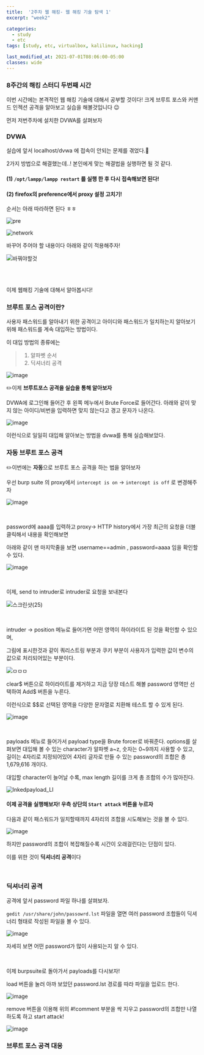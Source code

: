 ```yaml
---
title:  '2주차 웹 해킹- 웹 해킹 기술 탐색 1'
excerpt: "week2"

categories:
  - study
  - etc
tags: [study, etc, virtualbox, kalilinux, hacking]

last_modified_at: 2021-07-01T08:06:00-05:00
classes: wide
---
```


### 8주간의 해킹 스터디 두번째 시간

이번 시간에는 본격적인 웹 해킹 기술에 대해서 공부할 것이다! 크게 브루트 포스와 커맨드 인젝션 공격을 알아보고 실습을 해볼것입니다 😉

먼저 저번주차에 설치한 DVWA를 살펴보자

### DVWA

실습에 앞서 localhost/dvwa 에 접속이 안되는 문제를 겪었다.🥵

2가지 방법으로 해결했는데..! 본인에게 맞는 해결법을 실행하면 될 것 같다.

#### (1) `/opt/lampp/lampp restart` 를 실행 한 후 다시 접속해보면 된다!
#### (2) firefox의 preference에서 proxy 설정 고치기!

순서는 아래 따라하면 된다 ㅎㅎ

![pre](https://user-images.githubusercontent.com/53431568/124909815-dcef1580-e025-11eb-99dd-47ad5fab3d4b.PNG)

![network](https://user-images.githubusercontent.com/53431568/124909816-dd87ac00-e025-11eb-88ae-edc058101e7a.PNG)

바꾸어 주어야 할 내용이다 아래와 같이 적용해주자!

![바꿔야할것](https://user-images.githubusercontent.com/53431568/124909851-e7111400-e025-11eb-97f9-ff6a8ead9425.PNG)


<br><br>

이제 웹해킹 기술에 대해서 알아봅시다!

### 브루트 포스 공격이란?

사용자 패스워드를 알아내기 위한 공격이고 아이디와 패스워드가 일치하는지 알아보기 위해 패스워드를 계속 대입하는 방법이다.

이 대입 방법의 종류에는 

> 1. 알파벳 순서
> 2. 딕셔너리 공격

![image](https://user-images.githubusercontent.com/53431568/124881746-abb51c00-e00a-11eb-81bd-e00557a3653b.png)

✏️이제 **브루트포스 공격을 실습을 통해 알아보자**

DVWA에 로그인해 들어간 후 왼쪽 메누에서 Brute Force로 들어간다. 아래와 같이 맞지 않는 아이디/비번을 입력하면 맞지 않는다고 경고 문자가 나온다. 

![image](https://user-images.githubusercontent.com/53431568/124882053-f8005c00-e00a-11eb-9d39-be1ab0ed9f69.png)

이런식으로 일일히 대입해 알아보는 방법을 dvwa를 통해 실습해보았다.

### 자동 브루트 포스 공격

✏️이번에는 **자동**으로 브루트 포스 공격을 하는 법을 알아보자

우선 burp suite 의 proxy에서 `intercept is on` -> `intercept is off` 로 변경해주자

![image](https://user-images.githubusercontent.com/53431568/124899006-a8c22780-e01a-11eb-894f-b0ec5bc8a82d.png)

<br>

password에 aaaa를 입력하고 proxy-> HTTP history에서 가장 최근의 요청을 더블클릭해서 내용을 확인해보면

아래와 같이 맨 마지막줄을 보면 username==admin , password=aaaa 임을 확인할 수 있다.

![image](https://user-images.githubusercontent.com/53431568/124901090-a8c32700-e01c-11eb-9458-f5a4530d03c6.png)

<br>

이제, send to intruder로 intruder로 요청을 보내본다

![스크린샷(25)](https://user-images.githubusercontent.com/53431568/124902510-f4c29b80-e01d-11eb-9681-1b4cb2f9c086.png)

<br>

intruder -> position 메뉴로 들어가면 어떤 영역이 하이라이트 된 것을 확인할 수 있으며,

그림에 표시한것과 같이 쿼리스트링 부분과 쿠키 부분이 사용자가 입력한 값이 변수의 값으로 처리되어있는 부분이다.

![ㅁㅁㅁ](https://user-images.githubusercontent.com/53431568/124904827-5edc4000-e020-11eb-952f-a8068fc3b9e1.jpg)

clear$ 버튼으로 하이라이트를 제거하고 지금 당장 테스트 해볼 password 영역만 선택하여 Add$ 버튼을 누른다.

이런식으로 $$로 선택된 영역을 다양한 문자열로 치환해 테스트 할 수 있게 된다.

![image](https://user-images.githubusercontent.com/53431568/124904612-29cfed80-e020-11eb-964f-6eeb9e1025c1.png)

<br>

payloads 메뉴로 들어가서 payload type을 Brute forcer로 바꿔준다. options를 살펴보면 대입해 볼 수 있는 character가 알파벳 a~z, 숫자는 0~9까지 사용할 수 있고, 길이는 4자리로 지정되어있어 4자리 글자로 만들 수 있는 password의 조합은 총 1,679,616 개이다.

대입할 character이 늘어날 수록, max length 길이를 크게 총 조합의 수가 많아진다.

![Inkedpayload_LI](https://user-images.githubusercontent.com/53431568/124903417-ea54d180-e01e-11eb-9e8f-8864d978159b.jpg)

#### 이제 공격을 실행해보자! 우측 상단의 `Start attack` 버튼을 누르자

다음과 같이 패스워드가 일치할때까지 4자리의 조합을 시도해보는 것을 볼 수 있다.

![image](https://user-images.githubusercontent.com/53431568/124904332-d9f12680-e01f-11eb-87e1-9ef0e6bd9b06.png)

하지만 password의 조합이 복잡해질수록 시간이 오래걸린다는 단점이 있다.

이를 위한 것이 **딕셔너리 공격**이다

<br>

### 딕셔너리 공격

공격에 앞서 password 파일 하나를 살펴보자.

`gedit /usr/share/john/passowrd.lst` 파일을 열면 여러 password 조합들이 딕셔너리 형태로 작성된 파일을 볼 수 있다.

![image](https://user-images.githubusercontent.com/53431568/124906568-29385680-e022-11eb-9afc-27ff6bd6b111.png)

자세히 보면 어떤 password가 많이 사용되는지 알 수 있다.

<br>

이제 burpsuite로 돌아가서 payloads를 다시보자!

load 버튼을 눌러 아까 보았던 password.lst 경로를 따라 파일을 업로드 한다.

![image](https://user-images.githubusercontent.com/53431568/124907328-f93d8300-e022-11eb-8dc2-685ef85b5c20.png)

remove 버튼을 이용해 위의 #!comment 부분을 싹 지우고 password의 조합만 나열하도록 하고 start attack!

![image](https://user-images.githubusercontent.com/53431568/124907479-2db13f00-e023-11eb-9c95-0989221c23e2.png)


###  브루트 포스 공격 대응
